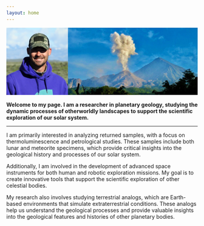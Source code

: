 ```yaml
---
layout: home
---
```


![volcano image](static/introphoto.png)

**Welcome to my page. I am a researcher in planetary geology, studying the dynamic processes of otherworldly landscapes to support the scientific exploration of our solar system.**

---

I am primarily interested in analyzing returned samples, with a focus on thermoluminescence and petrological studies. These samples include both lunar and meteorite specimens, which provide critical insights into the geological history and processes of our solar system.

Additionally, I am involved in the development of advanced space instruments for both human and robotic exploration missions. My goal is to create innovative tools that support the scientific exploration of other celestial bodies.

My research also involves studying terrestrial analogs, which are Earth-based environments that simulate extraterrestrial conditions. These analogs help us understand the geological processes and provide valuable insights into the geological features and histories of other planetary bodies.
